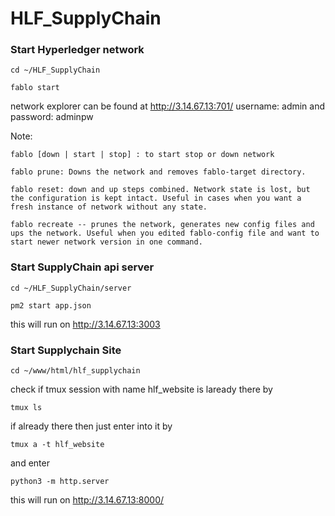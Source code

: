 # HLF_SupplyChain


### Start Hyperledger network

	cd ~/HLF_SupplyChain

	fablo start

network explorer can be found at http://3.14.67.13:701/ username: admin and password: adminpw

Note:

	fablo [down | start | stop] : to start stop or down network

	fablo prune: Downs the network and removes fablo-target directory.

	fablo reset: down and up steps combined. Network state is lost, but the configuration is kept intact. Useful in cases when you want a fresh instance of network without any state.

	fablo recreate -- prunes the network, generates new config files and ups the network. Useful when you edited fablo-config file and want to start newer network version in one command.


### Start SupplyChain api server

	cd ~/HLF_SupplyChain/server

	pm2 start app.json

this will run on http://3.14.67.13:3003


### Start Supplychain Site

	cd ~/www/html/hlf_supplychain

check if tmux session with name hlf_website is laready there by
	
    tmux ls

if already there then just enter into it by
  
    tmux a -t hlf_website

and enter

	python3 -m http.server

this will run on http://3.14.67.13:8000/
